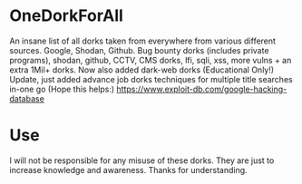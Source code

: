 # OneDorkForAll
An insane list of all dorks taken from everywhere from various different sources. Google, Shodan, Github.
Bug bounty dorks (includes private programs), shodan, github, CCTV, CMS dorks, lfi, sqli, xss, more vulns + an extra 1Mil+ dorks.
Now also added dark-web dorks (Educational Only!) Update, just added advance job dorks techniques for multiple title searches in-one go (Hope this helps:)
https://www.exploit-db.com/google-hacking-database

# Use
I will not be responsible for any misuse of these dorks. They are just to increase knowledge and awareness. Thanks for understanding.
